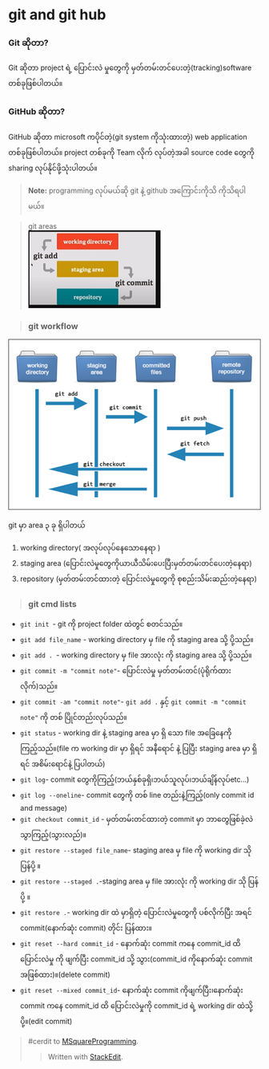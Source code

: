 
# git and git hub

### Git ဆိုတာ?
 Git ဆိုတာ project ရဲ့ ပြောင်းလဲ မှုတွေကို မှတ်တမ်းတင်ပေးတဲ့(tracking)software တစ်ခုဖြစ်ပါတယ်။
 
 ### GitHub ဆိုတာ?
 GitHub ဆိုတာ microsoft ကပိုင်တဲ့(git system ကိုသုံးထားတဲ့) web application တစ်ခုဖြစ်ပါတယ်။ project တစ်ခုကို Team လိုက် လုပ်တဲ့အခါ source code တွေကို sharing လုပ်နိုင်ဖို့သုံးပါတယ်။
>**Note:** programming လုပ်မယ်ဆို git နဲ့ github အကြောင်းကိုသိ	     ကိုသိရပါမယ်။

>  git areas <br>
![enter image description here](https://github.com/HtunSoeHsan/GitNote/blob/main/img/gitarea.PNG?raw=true)

> ###  git workflow<br>
>  
![enter image description here](https://github.com/HtunSoeHsan/GitNote/blob/main/img/git-workflow.png?raw=true)

git မှာ area ၃ ခု ရှိပါတယ်
1. working directory( အလုပ်လုပ်နေသောနေရာ )
2. staging area (ပြောင်းလဲမှုတွေကိုယာယီသိမ်းပေးပြီးမှတ်တမ်းတင်ပေးတဲ့နေရာ)
3. repository (မှတ်တမ်းတင်ထားတဲ့ ပြောင်းလဲမှုတွေကို စုစည်းသိမ်းဆည်းတဲ့နေရာ)
> ### git cmd lists<br>
>
- `git init `- git ကို project folder ထဲတွင် စတင်သည်။
- `git add file_name` - working directory မှ file ကို staging area သို့ ပို့သည်။
- `git add . `- working directory မှ file အားလုံး ကို  staging area သို့ ပို့သည်။
- `git commit -m "commit note"`- ပြောင်းလဲမှု မှတ်တမ်းတင်(ပုံရိုက်ထားလိုက်)သည်။
- `git commit -am "commit note"`- `git add .` နှင့် `git commit -m "commit note"` ကို တစ် ပြိုင်တည်းလုပ်သည်။
- `git status` - working dir နဲ့ staging area မှာ ရှိ သော file အခြေနေကိုကြည့်သည်။(file က working dir မှာ ရှိရင် အနီရောင် နဲ့ ပြပြီး staging area မှာ ရှိရင် အစိမ်းရောင်နဲ့ ပြပါတယ်)
- `git log`- commit တွေကိုကြည့်(ဘယ်နှစ်ခုရှိ၊ဘယ်သူလုပ်၊ဘယ်ချိန်လုပ်etc...)
- `git log --oneline`- commit တွေကို တစ် line တည်းနဲ့ကြည့်(only commit id and message)
- `git checkout commit_id` - မှတ်တမ်းတင်ထားတဲ့ commit မှာ ဘာတွေဖြစ်ခဲ့လဲ သွာကြည့်(သွားလည်)။
- `git restore --staged file_name`- staging area မှ file ကို working dir သို ပြန်ပို့ ။
- `git restore --staged .`-staging area မှ file အားလုံး ကို working dir သို ပြန်ပို့ ။
- `git restore .`- working dir ထဲ မှာရှိတဲ့ ပြောင်းလဲမှုတွေကို ပစ်လိုက်ပြီး အရင် commit(နောက်ဆုံး commit) တိုင်း ပြန်ထား။
- `git reset --hard commit_id` - နောက်ဆုံး commit ကနေ commit_id ထိ ပြောင်းလဲမှု ကို ဖျက်ပြီး commit_id သို့ သွား(commit_id ကိုနောက်ဆုံး commit အဖြစ်ထား)။(delete commit)
- `git reset --mixed commit_id`- နောက်ဆုံး commit ကိုဖျက်ပြီး၊နောက်ဆုံး commit ကနေ commit_id ထိ ပြောင်းလဲမှုကို commit_id ရဲ့ working dir ထဲသို့ ပို့။(edit commit)
>  #cerdit to  [MSquareProgramming](https://www.youtube.com/@MSquareProgramming/playlists).
>  > Written with [StackEdit](https://stackedit.io/).
